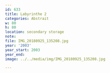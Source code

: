 ```yaml
---
id: 633
title: Labyrinthe 2
categories: Abstrait
w: 80
h: 80
location: secondary storage
note:
file: IMG_20180925_135208.jpg
year: '2003'
year_start: 2003
year_end:
image: ../../media/img/IMG_20180925_135208.jpg

---
```


